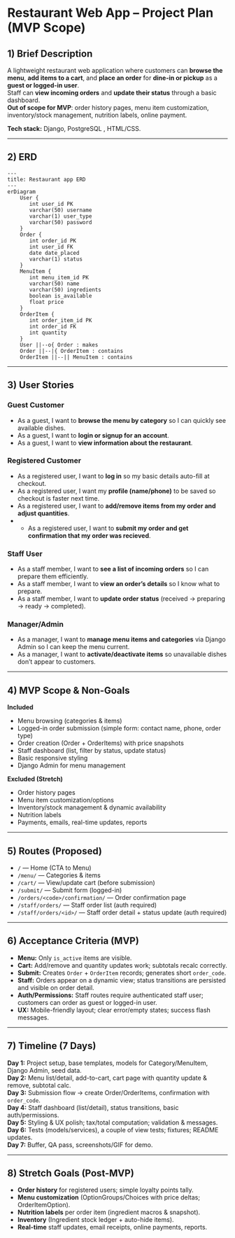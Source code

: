 # Restaurant Web App – Project Plan (MVP Scope)

## 1) Brief Description
A lightweight restaurant web application where customers can **browse the menu**, **add items to a cart**, and **place an order** for **dine-in or pickup** as a **guest or logged-in user**.  
Staff can **view incoming orders** and **update their status** through a basic dashboard.  
**Out of scope for MVP**: order history pages, menu item customization, inventory/stock management, nutrition labels, online payment.

**Tech stack:** Django, PostgreSQL , HTML/CSS.

---

## 2) ERD
```mermaid
---
title: Restaurant app ERD
---
erDiagram
    User {
       int user_id PK
       varchar(50) username
       varchar(1) user_type
       varchar(50) password
    }
    Order {
       int order_id PK
       int user_id FK
       date date_placed
       varchar(1) status
    }
    MenuItem {
       int menu_item_id PK
       varchar(50) name
       varchar(50) ingredients
       boolean is_available
       float price
    }
    OrderItem {
       int order_item_id PK
       int order_id FK
       int quantity
    }
    User ||--o{ Order : makes
    Order ||--|{ OrderItem : contains
    OrderItem ||--|| MenuItem : contains
```````
---

## 3) User Stories

### Guest Customer
- As a guest, I want to **browse the menu by category** so I can quickly see available dishes.
- As a guest, I want to **login or signup for an account**.
- As a guest, I want to **view information about the restaurant**.

### Registered Customer
- As a registered user, I want to **log in** so my basic details auto-fill at checkout.
- As a registered user, I want my **profile (name/phone)** to be saved so checkout is faster next time.
- As a registered user, I want to **add/remove items from my order and adjust quantities**.
- - As a registered user, I want to **submit my order and get confirmation that my order was recieved**.

### Staff User
- As a staff member, I want to **see a list of incoming orders** so I can prepare them efficiently.
- As a staff member, I want to **view an order’s details** so I know what to prepare.
- As a staff member, I want to **update order status** (received → preparing → ready → completed).

### Manager/Admin
- As a manager, I want to **manage menu items and categories** via Django Admin so I can keep the menu current.
- As a manager, I want to **activate/deactivate items** so unavailable dishes don’t appear to customers.

---

## 4) MVP Scope & Non-Goals

**Included**
- Menu browsing (categories & items)
- Logged-in order submission (simple form: contact name, phone, order type)
- Order creation (Order + OrderItems) with price snapshots
- Staff dashboard (list, filter by status, update status)
- Basic responsive styling
- Django Admin for menu management

**Excluded (Stretch)**
- Order history pages
- Menu item customization/options
- Inventory/stock management & dynamic availability
- Nutrition labels
- Payments, emails, real-time updates, reports

---

## 5) Routes (Proposed)
- `/` — Home (CTA to Menu)
- `/menu/` — Categories & items
- `/cart/` — View/update cart (before submission)
- `/submit/` — Submit form (logged-in)
- `/orders/<code>/confirmation/` — Order confirmation page
- `/staff/orders/` — Staff order list (auth required)
- `/staff/orders/<id>/` — Staff order detail + status update (auth required)

---

## 6) Acceptance Criteria (MVP)
- **Menu:** Only `is_active` items are visible.
- **Cart:** Add/remove and quantity updates work; subtotals recalc correctly.
- **Submit:** Creates `Order` + `OrderItem` records; generates short `order_code`.
- **Staff:** Orders appear on a dynamic view; status transitions are persisted and visible on order detail.
- **Auth/Permissions:** Staff routes require authenticated staff user; customers can order as guest or logged-in user.
- **UX:** Mobile-friendly layout; clear error/empty states; success flash messages.

---

## 7) Timeline (7 Days)

**Day 1:** Project setup, base templates, models for Category/MenuItem, Django Admin, seed data.  
**Day 2:** Menu list/detail, add-to-cart, cart page with quantity update & remove, subtotal calc.  
**Day 3:** Submission flow → create Order/OrderItems, confirmation with `order_code`.  
**Day 4:** Staff dashboard (list/detail), status transitions, basic auth/permissions.  
**Day 5:** Styling & UX polish; tax/total computation; validation & messages.  
**Day 6:** Tests (models/services), a couple of view tests; fixtures; README updates.  
**Day 7:** Buffer, QA pass, screenshots/GIF for demo.

---

## 8) Stretch Goals (Post-MVP)
- **Order history** for registered users; simple loyalty points tally.
- **Menu customization** (OptionGroups/Choices with price deltas; OrderItemOption).
- **Nutrition labels** per order item (ingredient macros & snapshot).
- **Inventory** (Ingredient stock ledger + auto-hide items).
- **Real-time** staff updates, email receipts, online payments, reports.
